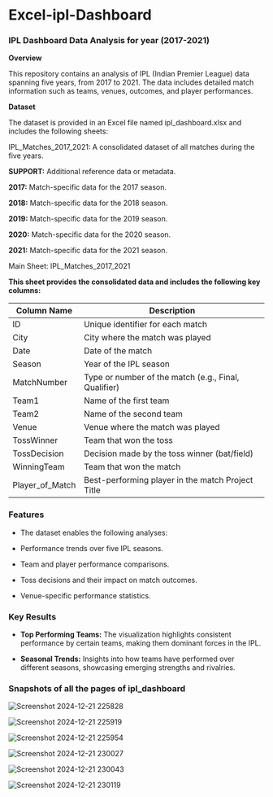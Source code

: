 # Excel-ipl-Dashboard

### IPL Dashboard Data Analysis for year (2017-2021)

**Overview**

This repository contains an analysis of IPL (Indian Premier League) data spanning five years, from 2017 to 2021. The data includes detailed match information such as teams, venues, outcomes, and player performances.

**Dataset**

The dataset is provided in an Excel file named ipl_dashboard.xlsx and includes the following sheets:

IPL_Matches_2017_2021: A consolidated dataset of all matches during the five years.

**SUPPORT:** Additional reference data or metadata.

**2017:** Match-specific data for the 2017 season.

**2018:** Match-specific data for the 2018 season.

**2019:** Match-specific data for the 2019 season.

**2020:** Match-specific data for the 2020 season.

**2021:** Match-specific data for the 2021 season.

Main Sheet: IPL_Matches_2017_2021

**This sheet provides the consolidated data and includes the following key columns:**


| Column Name | Description |
|----------|----------      |
| ID  | Unique identifier for each match|
| City| City where the match was played|
| Date|Date of the match|
|Season|Year of the IPL season|
|MatchNumber |Type or number of the match (e.g., Final, Qualifier)|
|Team1|Name of the first team|
|Team2 |Name of the second team|
|Venue|Venue where the match was played|
|TossWinner|Team that won the toss|
|TossDecision|Decision made by the toss winner (bat/field)|
|WinningTeam|Team that won the match|
|Player_of_Match|Best-performing player in the match Project Title|


### Features

- The dataset enables the following analyses:

- Performance trends over five IPL seasons.

- Team and player performance comparisons.

- Toss decisions and their impact on match outcomes.

- Venue-specific performance statistics.


### Key Results

- **Top Performing Teams:** The visualization highlights consistent performance by certain teams, making them dominant forces in the IPL.

- **Seasonal Trends:** Insights into how teams have performed over different seasons, showcasing emerging strengths and rivalries.


### Snapshots of all the pages of ipl_dashboard 

![Screenshot 2024-12-21 225828](https://github.com/user-attachments/assets/bb4ac2b5-431e-4fd5-9ef2-53326cb86671)

![Screenshot 2024-12-21 225919](https://github.com/user-attachments/assets/b79143ad-9a78-40f7-a646-7f216dfdf15d)

![Screenshot 2024-12-21 225954](https://github.com/user-attachments/assets/5eac668c-1fbb-4e81-b4b0-1f45734260d0)

![Screenshot 2024-12-21 230027](https://github.com/user-attachments/assets/ad8e61ac-0a28-47e9-a46c-67a81d13af4f)

![Screenshot 2024-12-21 230043](https://github.com/user-attachments/assets/f1a0e038-6725-4f6f-a7e4-fbfad2cb6923)

![Screenshot 2024-12-21 230119](https://github.com/user-attachments/assets/c58b9510-47a3-4d6a-8927-8fc2c53add17)



